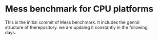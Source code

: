 # Mess benchmark for CPU platforms

This is the initial commit of Mess benchmark. It includes the genral structure of therepository. we are updaing it constantly in the following days. 